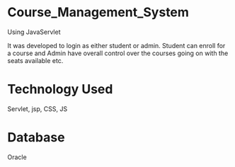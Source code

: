 # Course_Management_System
Using JavaServlet

It was developed to login as either student or admin. Student can enroll for a course and Admin have overall control over the courses going on with the seats available etc.

# Technology Used
Servlet, jsp, CSS, JS

# Database
 Oracle
